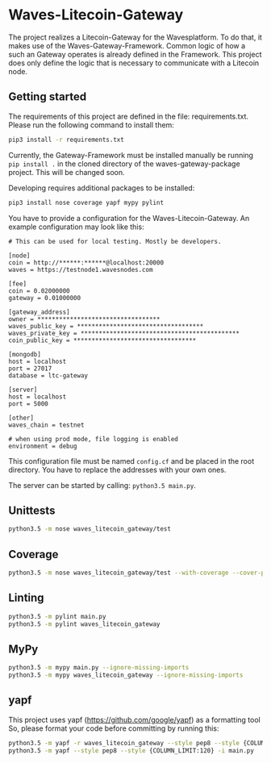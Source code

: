 # Waves-Litecoin-Gateway

The project realizes a Litecoin-Gateway for the Wavesplatform.
To do that, it makes use of the Waves-Gateway-Framework.
Common logic of how a such an Gateway operates is already defined in the Framework.
This project does only define the logic that is necessary to communicate with a Litecoin node.

## Getting started

The requirements of this project are defined in the file: requirements.txt.
Please run the following command to install them:
```bash
pip3 install -r requirements.txt
```
Currently, the Gateway-Framework must be installed manually be running `pip install .`
in the cloned directory of the waves-gateway-package project.
This will be changed soon.

Developing requires additional packages to be installed:
```bash
pip3 install nose coverage yapf mypy pylint
```

You have to provide a configuration for the Waves-Litecoin-Gateway.
An example configuration may look like this:
```
# This can be used for local testing. Mostly be developers.

[node]
coin = http://******:******@localhost:20000
waves = https://testnode1.wavesnodes.com

[fee]
coin = 0.02000000
gateway = 0.01000000

[gateway_address]
owner = **********************************
waves_public_key = ***********************************
waves_private_key = ********************************************
coin_public_key = **********************************

[mongodb]
host = localhost
port = 27017
database = ltc-gateway

[server]
host = localhost
port = 5000

[other]
waves_chain = testnet

# when using prod mode, file logging is enabled
environment = debug
```
This configuration file must be named `config.cf` and be placed in the root directory.
You have to replace the addresses with your own ones.

The server can be started by calling: `python3.5 main.py`.

## Unittests
```bash
python3.5 -m nose waves_litecoin_gateway/test
```

## Coverage
```bash
python3.5 -m nose waves_litecoin_gateway/test --with-coverage --cover-package waves_litecoin_gateway
```

## Linting
```bash
python3.5 -m pylint main.py
python3.5 -m pylint waves_litecoin_gateway
```

## MyPy
```bash
python3.5 -m mypy main.py --ignore-missing-imports
python3.5 -m mypy waves_litecoin_gateway --ignore-missing-imports
```

## yapf
This project uses yapf (https://github.com/google/yapf) as a formatting tool
So, please format your code before committing by running this:
```bash
python3.5 -m yapf -r waves_litecoin_gateway --style pep8 --style {COLUMN_LIMIT:120} -i
python3.5 -m yapf --style pep8 --style {COLUMN_LIMIT:120} -i main.py
```

